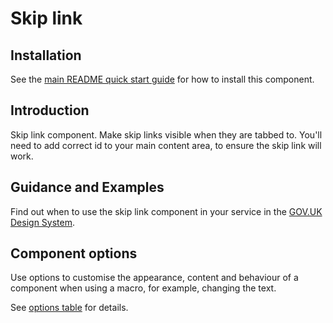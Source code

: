 # Skip link

## Installation

See the [main README quick start guide](https://github.com/alphagov/govuk-frontend#quick-start) for how to install this component.

## Introduction

Skip link component. Make skip links visible when they are tabbed to. You'll need to add correct id to your main content area, to ensure the skip link will work.

## Guidance and Examples

Find out when to use the skip link component in your service in the [GOV.UK Design System](https://design-system.service.gov.uk/components/skip-link).

## Component options

Use options to customise the appearance, content and behaviour of a component when using a macro, for example, changing the text.

See [options table](https://design-system.service.gov.uk/components/skip-link/#options-example-default) for details.